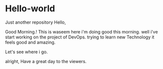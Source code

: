 # Hello-world
Just another repository 
Hello,

Good Morning.! This is waseem here i'm doing good this morning.
well i've start working on the project of DevOps.
trying to learn new Technology it feels good and amazing.

Let's see where i go.

alright, Have a great day to the viewers.
